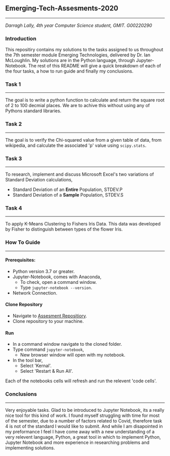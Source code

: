 ## Emerging-Tech-Assesments-2020
***
*Darragh Lally, 4th year Computer Science student, GMIT. G00220290*
### Introduction
This repositiry contains my solutions to the tasks assigned to us throughout the 7th semester module Emerging Technologies, delivered by Dr. Ian McLoughlin. My solutions are in the Python language, through Jupyter-Notebook. The rest of this README will give a quick breakdown of each of the four tasks, a how to run guide and finally my conclusions.  

### Task 1
***
The goal is to write a python function to calculate and return the square root of 2 to 100 decmial places. We are to achive this without using any of Pythons standard libraries.

### Task 2
***
The goal is to verify the Chi-squared value from a given table of data, from wikipedia, and calculate the associated 'p' value using `scipy.stats`.

### Task 3
***
To research, implement and discuss Microsoft Excel's two variations of Standard Deviation calculations, 
* Standard Deviation of an **Entire** Population, STDEV.P
* Standard Deviation of a **Sample** Population, STDEV.S

### Task 4
***
To apply K-Means Clustering to Fishers Iris Data. This data was developed by Fisher to distinguish between types of the flower Iris.

### How To Guide
***
#### Prerequisites: 
* Python version 3.7 or greater.
* Jupyter-Notebook, comes with Anaconda,
    * To check, open a command window.
    * Type `jupyter-notebook --version`.
* Network Connection.

#### Clone Repository
* Navigate to [Assesment Repositiory](https://github.com/DarraghLally/Emerging-Tech-Assesments "Darragh's GitHub").
* Clone repository to your machine.

#### Run
* In a command window navigate to the cloned folder.
* Type command `jupyter-notebook`,
    * New browser window will open with my notebook.
* In the tool bar,
    * Select 'Kernal'.
    * Select 'Restart & Run All'.

Each of the notebooks cells will refresh and run the relevent 'code cells'.

### Conclusions
***
Very enjoyable tasks. Glad to be introduced to Jupyter Notebook, its a really nice tool for this kind of work. I found myself struggling with time for most of the semester, due to a number of factors related to Covid, therefore task 4 is not of the standard I would like to submit. And while I am disapointed in my preformance I feel I have come away with a new understanding of a very relevent language, Python, a great tool in which to implement Python, Jupyter Notebook and more experience in researching problems and implementing solutions. 
